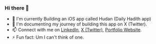 ### Hi there 👋

- 🔭 I'm currently Building an iOS app called Hudan (Daily Hadith app)
- 🌱 I'm documenting my journey of building this app on X (Twitter).
- 📫 Connect with me on [LinkedIn](https://www.linkedin.com/in/muhammadsafwanmalik/), [X (Twitter)](https://x.com/safwanmalikkk), [Portfolio Website](https://maliksafwan.netlify.app/).
- ⚡ Fun fact: Um I can't think of one.
<!--
**ssafwann/ssafwann** is a ✨ _special_ ✨ repository because its `README.md` (this file) appears on your GitHub profile.

Here are some ideas to get you started:

- 🔭 I’m currently working on ...
- 🌱 I’m currently learning ...
- 👯 I’m looking to collaborate on ...
- 🤔 I’m looking for help with ...
- 💬 Ask me about ...
- 📫 How to reach me: ...
- 😄 Pronouns: ...
- ⚡ Fun fact: ...
-->

